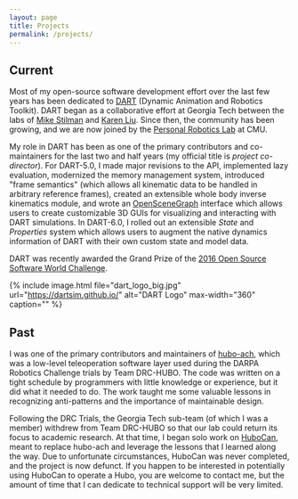 ```yaml
---
layout: page
title: Projects
permalink: /projects/
---
```


## Current

Most of my open-source software development effort over the last few years has been dedicated to [DART](http://dartsim.github.io/) (Dynamic Animation and Robotics Toolkit). DART began as a collaborative effort at Georgia Tech between the labs of [Mike Stilman](http://robotics.gatech.edu/hg/item/295611) and [Karen Liu](http://www.cc.gatech.edu/~karenliu/Home.html). Since then, the community has been growing, and we are now joined by the [Personal Robotics Lab](https://personalrobotics.ri.cmu.edu/) at CMU.

My role in DART has been as one of the primary contributors and co-maintainers for the last two and half years (my official title is *project co-director*). For DART-5.0, I made major revisions to the API, implemented lazy evaluation, modernized the memory management system, introduced "frame semantics" (which allows all kinematic data to be handled in arbitrary reference frames), created an extensible whole body inverse kinematics module, and wrote an [OpenSceneGraph](http://www.openscenegraph.org/) interface which allows users to create customizable 3D GUIs for visualizing and interacting with DART simulations. In DART-6.0, I rolled out an extensible *State* and *Properties* system which allows users to augment the native dynamics information of DART with their own custom state and model data.

DART was recently awarded the Grand Prize of the [2016 Open Source Software World Challenge](http://ossaward.org/eng/m0101.do).

{% include image.html file="dart_logo_big.jpg" url="https://dartsim.github.io/" alt="DART Logo" max-width="360" caption="" %}

## Past

I was one of the primary contributors and maintainers of [hubo-ach](https://github.com/hubo/hubo-ach), which was a low-level teleoperation software layer used during the DARPA Robotics Challenge trials by Team DRC-HUBO. The code was written on a tight schedule by programmers with little knowledge or experience, but it did what it needed to do. The work taught me some valuable lessons in recognizing anti-patterns and the importance of maintainable design.

Following the DRC Trials, the Georgia Tech sub-team (of which I was a member) withdrew from Team DRC-HUBO so that our lab could return its focus to academic research. At that time, I began solo work on [HuboCan](https://github.com/golems/HuboCan/), meant to replace hubo-ach and leverage the lessons that I learned along the way. Due to unfortunate circumstances, HuboCan was never completed, and the project is now defunct. If you happen to be interested in potentially using HuboCan to operate a Hubo, you are welcome to contact me, but the amount of time that I can dedicate to technical support will be very limited.
